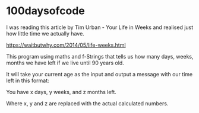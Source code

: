 # 100daysofcode
I was reading this article by Tim Urban - Your Life in Weeks and realised just how little time we actually have.

https://waitbutwhy.com/2014/05/life-weeks.html

This program using maths and f-Strings that tells us how many days, weeks, months we have left if we live until 90 years old.

It will take your current age as the input and output a message with our time left in this format:

You have x days, y weeks, and z months left.

Where x, y and z are replaced with the actual calculated numbers.

